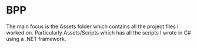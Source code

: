 # BPP

The main focus is the Assets folder which contains all the project files I worked on. Particularly Assets/Scripts which has all the scripts I wrote in C# using a .NET framework.
